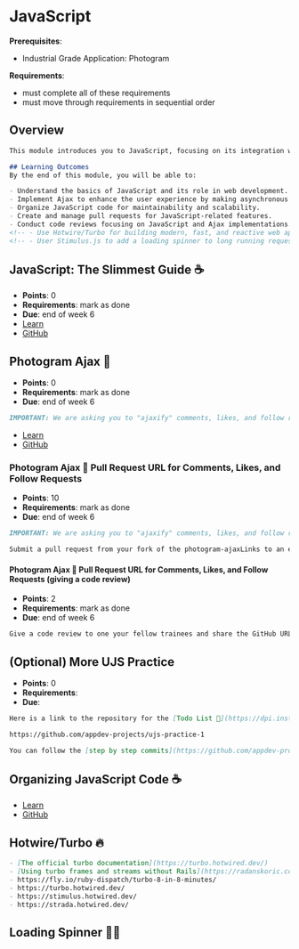 # JavaScript

**Prerequisites**:
- Industrial Grade Application: Photogram

**Requirements**:
- must complete all of these requirements
- must move through requirements in sequential order

## Overview
```md
This module introduces you to JavaScript, focusing on its integration with Rails applications. You will learn to enhance your applications with dynamic and interactive features using JavaScript, JQuery, and Ajax. By the end of this module, you will be able to "ajaxify" your applications, organize JavaScript code effectively, and implement advanced front-end techniques.

## Learning Outcomes
By the end of this module, you will be able to:

- Understand the basics of JavaScript and its role in web development.
- Implement Ajax to enhance the user experience by making asynchronous requests.
- Organize JavaScript code for maintainability and scalability.
- Create and manage pull requests for JavaScript-related features.
- Conduct code reviews focusing on JavaScript and Ajax implementations.
<!-- - Use Hotwire/Turbo for building modern, fast, and reactive web applications. -->
<!-- - User Stimulus.js to add a loading spinner to long running requests -->
```

## JavaScript: The Slimmest Guide ☕️
- **Points**: 0
- **Requirements**: mark as done
- **Due**: end of week 6
- [Learn](https://learn.firstdraft.com/lessons/203-minimal-js)
- [GitHub](https://github.com/appdev-lessons/minimal-js)

## Photogram Ajax 📸
- **Points**: 0
- **Requirements**: mark as done
- **Due**: end of week 6
```md
IMPORTANT: We are asking you to "ajaxify" comments, likes, and follow requests for this assignment. Please disregard the section of the lesson that states likes and follow requests are optional.
```
- [Learn](https://learn.firstdraft.com/lessons/204-rails-unobtrusive-ajax)
- [GitHub](https://github.com/appdev-lessons/rails-unobtrusive-ajax)

### Photogram Ajax 📸 Pull Request URL for Comments, Likes, and Follow Requests
- **Points**: 10
- **Requirements**: mark as done
- **Due**: end of week 6
```md
IMPORTANT: We are asking you to "ajaxify" comments, likes, and follow requests for this assignment. Please disregard the section of the lesson that states likes and follow requests are optional.

Submit a pull request from your fork of the photogram-ajaxLinks to an external site. project, comparing CRUDing comments using Ajax on a feature branch to the main branch. **Please assign Fidel Leal (@flealc) to review your pull request 👀**.
```
#### Photogram Ajax 📸 Pull Request URL for Comments, Likes, and Follow Requests (giving a code review)
<!-- TODO: do we want to have 3 separate pull requests? -->
- **Points**: 2
- **Requirements**: mark as done
- **Due**: end of week 6
```md
Give a code review to one your fellow trainees and share the GitHub URL.
```

## (Optional) More UJS Practice
- **Points**: 0
- **Requirements**:
- **Due**:
```md
Here is a link to the repository for the [Todo List 📝](https://dpi.instructure.com/courses/294/assignments/2195) app we data modeled in sprint 2.

https://github.com/appdev-projects/ujs-practice-1

You can follow the [step by step commits](https://github.com/appdev-projects/ujs-practice-1/commits/bp-solution) and build your own todo list app to learn more about Rails UJS (Unobtrusive JavaScript)
```
<!-- TODO: add quiz questions -->
## Organizing JavaScript Code ☕️
- [Learn](https://learn.firstdraft.com/lessons/295-rails-organizing-js-code)
- [GitHub](https://github.com/DPI-WE/rails-organizing-js-code)

<!-- TODO: javascript event lifecycle -->

<!-- TODO: simplify -->
## Hotwire/Turbo 🔥
```md
- [The official turbo documentation](https://turbo.hotwired.dev/)
- [Using turbo frames and streams without Rails](https://radanskoric.com/experiments/using-turbo-frame-streams-without-rails)
- https://fly.io/ruby-dispatch/turbo-8-in-8-minutes/
- https://turbo.hotwired.dev/
- https://stimulus.hotwired.dev/
- https://strada.hotwired.dev/
```

<!-- TODO -->
## Loading Spinner 😵‍💫
